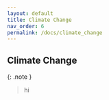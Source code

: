 ```yaml
---
layout: default
title: Climate Change
nav_order: 6
permalink: /docs/climate_change
---
```


## Climate Change

{: .note }
>hi
